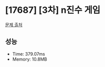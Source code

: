 # [17687] [3차] n진수 게임

[문제 출처](https://school.programmers.co.kr/learn/courses/30/lessons/17687)

## 성능

- Time: 379.07ms
- Memory: 10.8MB